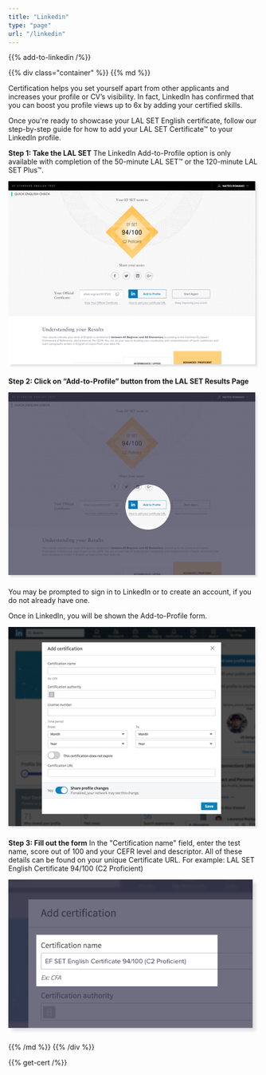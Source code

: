 ```yaml
---
title: "Linkedin"
type: "page"
url: "/linkedin"
---
```


{{% add-to-linkedin /%}}

{{% div class="container" %}}
{{% md %}}

Certification helps you set yourself apart from other applicants and increases your profile or CV’s visibility. In fact, LinkedIn has confirmed that you can boost you profile views up to 6x by adding your certified skills.

Once you're ready to showcase your LAL SET English certificate, follow our step-by-step guide for how to add your LAL SET Certificate™ to your LinkedIn profile.

**Step 1: Take the LAL SET**
The LinkedIn Add-to-Profile option is only available with completion of the 50-minute LAL SET™ or the 120-minute LAL SET Plus™.

![Score result](img1.png)


**Step 2: Click on “Add-to-Profile” button from the LAL SET Results Page**

![Add to profile](img2.png)

You may be prompted to sign in to LinkedIn or to create an account, if you do not already have one.

Once in LinkedIn, you will be shown the Add-to-Profile form.

![Add to profile dialog](img4.png)

**Step 3: Fill out the form**
In the "Certification name" field, enter the test name, score out of 100 and your CEFR level and descriptor.
All of these details can be found on your unique Certificate URL. For example: LAL SET English Certificate 94/100 (C2 Proficient)

![Certification name](img5.png)

{{% /md %}}
{{% /div %}}

{{% get-cert /%}}
